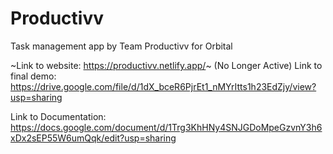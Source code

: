 # Productivv
 Task management app by Team Productivv for Orbital
 
 ~Link to website: https://productivv.netlify.app/~ (No Longer Active)
 Link to final demo: https://drive.google.com/file/d/1dX_bceR6PjrEt1_nMYrItts1h23EdZjy/view?usp=sharing
 
 Link to Documentation: https://docs.google.com/document/d/1Trg3KhHNy4SNJGDoMpeGzvnY3h6xDx2sEP55W6umQqk/edit?usp=sharing

